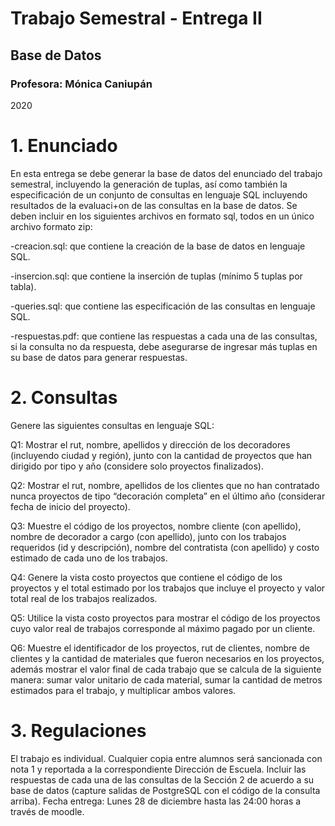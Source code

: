 # **Trabajo Semestral - Entrega II**

## Base de Datos

### Profesora: Mónica Caniupán

2020

# 1. Enunciado

En esta entrega se debe generar la base de datos del enunciado del trabajo semestral, incluyendo
la generación de tuplas, así como también la especificación de un conjunto de consultas en lenguaje
SQL incluyendo resultados de la evaluaci+on de las consultas en la base de datos.
Se deben incluir en los siguientes archivos en formato sql, todos en un único archivo formato zip:

-creacion.sql: que contiene la creación de la base de datos en lenguaje SQL.

-insercion.sql: que contiene la inserción de tuplas (mínimo 5 tuplas por tabla).

-queries.sql: que contiene las especificación de las consultas en lenguaje SQL.

-respuestas.pdf: que contiene las respuestas a cada una de las consultas, si la consulta no da
respuesta, debe asegurarse de ingresar más tuplas en su base de datos para generar respuestas.

# 2. Consultas
Genere las siguientes consultas en lenguaje SQL:

Q1: Mostrar el rut, nombre, apellidos y dirección de los decoradores (incluyendo ciudad y región),
junto con la cantidad de proyectos que han dirigido por tipo y año (considere solo proyectos
finalizados).

Q2: Mostrar el rut, nombre, apellidos de los clientes que no han contratado nunca proyectos de
tipo “decoración completa” en el último año (considerar fecha de inicio del proyecto).

Q3: Muestre el código de los proyectos, nombre cliente (con apellido), nombre de decorador a cargo
(con apellido), junto con los trabajos requeridos (id y descripción), nombre del contratista (con
apellido) y costo estimado de cada uno de los trabajos.

Q4: Genere la vista costo proyectos que contiene el código de los proyectos y el total estimado por
los trabajos que incluye el proyecto y valor total real de los trabajos realizados.

Q5: Utilice la vista costo proyectos para mostrar el código de los proyectos cuyo valor real de
trabajos corresponde al máximo pagado por un cliente.

Q6: Muestre el identificador de los proyectos, rut de clientes, nombre de clientes y la cantidad de
materiales que fueron necesarios en los proyectos, además mostrar el valor final de cada trabajo
que se calcula de la siguiente manera: sumar valor unitario de cada material, sumar la cantidad
de metros estimados para el trabajo, y multiplicar ambos valores.

# 3. Regulaciones
El trabajo es individual.
Cualquier copia entre alumnos será sancionada con nota 1 y reportada a la correspondiente
Dirección de Escuela.
Incluir las respuestas de cada una de las consultas de la Sección 2 de acuerdo a su
base de datos (capture salidas de PostgreSQL con el código de la consulta arriba).
Fecha entrega: Lunes 28 de diciembre hasta las 24:00 horas a través de moodle.
